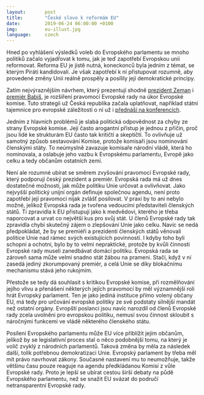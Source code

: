 ```yaml
---
layout:       post
title:        "České slovo k reformám EU"
date:         2019-06-24 06:00:00 +0100
img:          eu-illust.jpg
language:     czech
---
```


Hned po vyhlášení výsledků voleb do Evropského parlamentu se mnoho politiků začalo vyjadřovat k tomu, jak je teď zapotřebí Evropskou unii reformovat. Reforma EU je jistě nutná, koneckonců byla jedním z témat, se kterým Piráti kandidovali. Je však zapotřebí k ní přistupovat rozumně, aby provedené změny Unii reálně prospěly a posílily její demokratické principy.

<!--more-->

Zatím nejvýraznějším návrhem, který prezentují shodně [prezident Zeman](https://zpravy.aktualne.cz/domaci/za-prohru-cssd-muze-podle-zemana-nevyrazny-poc-pletl-jsem-si/r~81a6b1b2814311e9ab10ac1f6b220ee8/) i [premiér Babiš](https://www.lidovky.cz/domov/babis-zeme-v4-nebudou-na-post-predsedy-ek-navrhovat-sefcovice.A190528_135719_ln_domov_ele), je rozšíření pravomocí Evropské rady na úkor Evropské komise. Tuto strategii už Česká republika začala uplatňovat, například státní tajemnice pro evropské záležitosti o ní už i [přednáší na konferencích](https://www.ceskenoviny.cz/zpravy/cr-chce-dokonceni-vnitrniho-trhu-eu-zajisteni-bezpecnosti/1761212).

Jedním z hlavních problémů je slabá politická odpovědnost za chyby ze strany Evropské komise. Její často arogantní přístup je jednou z příčin, proč jsou lidé ke strukturám EU často tak kritičtí a skeptičtí. To ovlivňuje už samotný způsob sestavování Komise, protože komisaři jsou nominováni členskými státy. To neúmyslně zavazuje komisaře národní vládě, která ho nominovala, a oslabuje jeho vazbu k Evropskému parlamentu, Evropě jako celku a tedy občanům ostatních zemí.

Není ale rozumné ubírat se směrem zvyšování pravomocí Evropské rady, který podporují český prezident a premiér. Evropská rada má už dnes dostatečné možnosti, jak může politiku Unie určovat a ovlivňovat. Jako nejvyšší politický unijní orgán definuje společnou agendu, není proto zapotřebí její pravomoci nijak zvlášť posilovat. V praxi by to ani nebylo možné, jelikož Evropská rada je tvořena vedoucími představiteli členských států. Ti zpravidla k EU přistupují jako k medvědovi, kterého je třeba naporcovat a urvat co největší kus pro svůj stát. U členů Evropské rady tak zpravidla chybí skutečný zájem o zlepšování Unie jako celku. Navíc se nedá předpokládat, že by se premiéři a prezidenti členských států věnovali politice Unie nad rámec svých existujících povinností. I kdyby toho byli schopni a ochotni, bylo by to velmi nepraktické, protože by kvůli činnosti Evropské rady museli zanedbávat domácí politiku. Evropská rada se zároveň sama může velmi snadno stát žábou na prameni. Stačí, když v ní zasedá jediný zkorumpovaný premiér, a celá Unie se díky blokačnímu mechanismu stává jeho rukojmím.

Přestože se tedy dá souhlasit s kritikou Evropské komise, při rozmělňování jejího vlivu a přenášení některých jejích pravomocí by měl významnější roli hrát Evropský parlament. Ten je jako jediná instituce přímo volený občany EU, má tedy pro určování evropské politiky ze své podstaty silnější mandát než ostatní orgány. Evropští poslanci jsou navíc narozdíl od členů Evropské rady zcela uvolněni pro evropskou politiku, nemusí svou činnost skloubit s náročnými funkcemi ve vládě některého členského státu.

Posílení Evropského parlamentu může EU více přiblížit jejím občanům, jelikož by se legislativní proces stal o něco podobnější tomu, na který je volič zvyklý z národních parlamentů. Taková změna by měla za následek další, tolik potřebnou demokratizaci Unie. Evropský parlament by třeba měl mít právo navrhovat zákony. Současné nastavení mu to neumožňuje, takže většinu času pouze reaguje na agendu předkládanou Komisí z vůle Evropské rady. Proto je lepší se ubírat cestou širší debaty na půdě Evropského parlamentu, než se snažit EU svázat do područí netransparentní Evropské rady.
